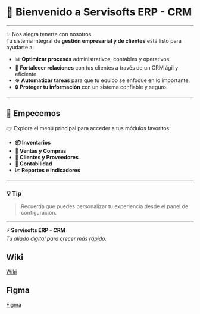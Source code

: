 
# 👋 Bienvenido a **Servisofts ERP - CRM**

---

✨ Nos alegra tenerte con nosotros.  
Tu sistema integral de **gestión empresarial y de clientes** está listo para ayudarte a:

- 📊 **Optimizar procesos** administrativos, contables y operativos.  
- 🤝 **Fortalecer relaciones** con tus clientes a través de un CRM ágil y eficiente.  
- ⚙️ **Automatizar tareas** para que tu equipo se enfoque en lo importante.  
- 🔒 **Proteger tu información** con un sistema confiable y seguro.  

---

## 🚀 Empecemos
👉 Explora el menú principal para acceder a tus módulos favoritos:  
- **📦 Inventarios**  
- **💼 Ventas y Compras**  
- **👥 Clientes y Proveedores**  
- **📑 Contabilidad**  
- **📈 Reportes e Indicadores**

---

### 💡 Tip
> Recuerda que puedes personalizar tu experiencia desde el panel de configuración.

---

⚡ **Servisofts ERP - CRM**  
_Tu aliado digital para crecer más rápido._


## Wiki
[Wiki](https://github.com/S-ERP/.github/wiki)


## Figma
[Figma](https://www.figma.com/file/rrVYhUiBmTllEuvsgEUWL8/SERP?type=design&node-id=22-122&mode=design&t=M3mOZNoJFwWhU2z3-0)

